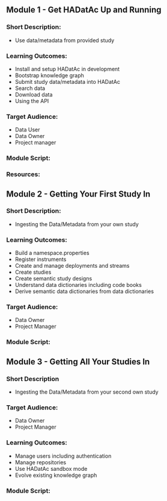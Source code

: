 ## Module 1 - Get HADatAc Up and Running

### Short Description: 
*  Use data/metadata from provided study

### Learning Outcomes:

* Install and setup HADatAc in development
* Bootstrap knowledge graph
* Submit study data/metadata into HADatAc
* Search data
* Download data
* Using the API

### Target Audience:

* Data User
* Data Owner
* Project manager

### Module Script: 

### Resources: 

## Module 2 - Getting Your First Study In

### Short Description:

* Ingesting the Data/Metadata from your own study

### Learning Outcomes:

* Build a namespace.properties
* Register instruments
* Create and manage deployments and streams
* Create studies
* Create semantic study designs
* Understand data dictionaries including code books
* Derive semantic data dictionaries from data dictionaries

### Target Audience:

* Data Owner
* Project Manager

### Module Script:

## Module 3 - Getting All Your Studies In

### Short Description

* Ingesting the Data/Metadata from your second own study

### Target Audience:

* Data Owner
* Project Manager

### Learning Outcomes:

* Manage users including authentication
* Manage repositories
* Use HADatAc sandbox mode
* Evolve existing knowledge graph

### Module Script:

